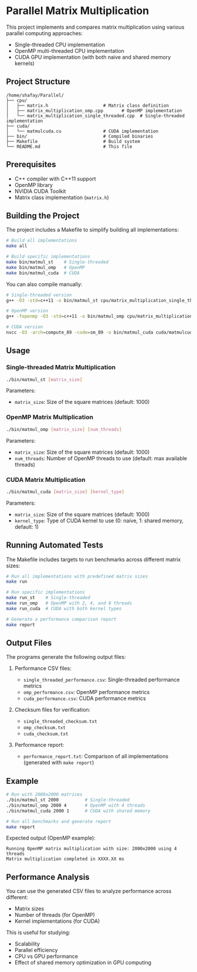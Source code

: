 # Parallel Matrix Multiplication

This project implements and compares matrix multiplication using various parallel computing approaches:
- Single-threaded CPU implementation
- OpenMP multi-threaded CPU implementation
- CUDA GPU implementation (with both naive and shared memory kernels)

## Project Structure

```
/home/shafay/Parallel/
├── cpu/
│   ├── matrix.h                     # Matrix class definition
│   ├── matrix_multiplication_omp.cpp       # OpenMP implementation
│   └── matrix_multiplication_single_threaded.cpp  # Single-threaded implementation
├── cuda/
│   └── matmulcuda.cu                # CUDA implementation
├── bin/                             # Compiled binaries
├── Makefile                         # Build system
└── README.md                        # This file
```

## Prerequisites

- C++ compiler with C++11 support
- OpenMP library
- NVIDIA CUDA Toolkit
- Matrix class implementation (`matrix.h`)

## Building the Project

The project includes a Makefile to simplify building all implementations:

```bash
# Build all implementations
make all

# Build specific implementations
make bin/matmul_st    # Single-threaded
make bin/matmul_omp   # OpenMP
make bin/matmul_cuda  # CUDA
```

You can also compile manually:

```bash
# Single-threaded version
g++ -O3 -std=c++11 -o bin/matmul_st cpu/matrix_multiplication_single_threaded.cpp

# OpenMP version
g++ -fopenmp -O3 -std=c++11 -o bin/matmul_omp cpu/matrix_multiplication_omp.cpp

# CUDA version
nvcc -O3 -arch=compute_89 -code=sm_89 -o bin/matmul_cuda cuda/matmulcuda.cu
```

## Usage

### Single-threaded Matrix Multiplication

```bash
./bin/matmul_st [matrix_size]
```

Parameters:
- `matrix_size`: Size of the square matrices (default: 1000)

### OpenMP Matrix Multiplication

```bash
./bin/matmul_omp [matrix_size] [num_threads]
```

Parameters:
- `matrix_size`: Size of the square matrices (default: 1000)
- `num_threads`: Number of OpenMP threads to use (default: max available threads)

### CUDA Matrix Multiplication

```bash
./bin/matmul_cuda [matrix_size] [kernel_type]
```

Parameters:
- `matrix_size`: Size of the square matrices (default: 1000)
- `kernel_type`: Type of CUDA kernel to use (0: naive, 1: shared memory, default: 1)

## Running Automated Tests

The Makefile includes targets to run benchmarks across different matrix sizes:

```bash
# Run all implementations with predefined matrix sizes
make run

# Run specific implementations
make run_st    # Single-threaded
make run_omp   # OpenMP with 2, 4, and 8 threads
make run_cuda  # CUDA with both kernel types

# Generate a performance comparison report
make report
```

## Output Files

The programs generate the following output files:

1. Performance CSV files:
   - `single_threaded_performance.csv`: Single-threaded performance metrics
   - `omp_performance.csv`: OpenMP performance metrics
   - `cuda_performance.csv`: CUDA performance metrics

2. Checksum files for verification:
   - `single_threaded_checksum.txt`
   - `omp_checksum.txt`
   - `cuda_checksum.txt`

3. Performance report:
   - `performance_report.txt`: Comparison of all implementations (generated with `make report`)

## Example

```bash
# Run with 2000x2000 matrices
./bin/matmul_st 2000          # Single-threaded
./bin/matmul_omp 2000 4       # OpenMP with 4 threads
./bin/matmul_cuda 2000 1      # CUDA with shared memory

# Run all benchmarks and generate report
make report
```

Expected output (OpenMP example):
```
Running OpenMP matrix multiplication with size: 2000x2000 using 4 threads
Matrix multiplication completed in XXXX.XX ms
```

## Performance Analysis

You can use the generated CSV files to analyze performance across different:
- Matrix sizes
- Number of threads (for OpenMP)
- Kernel implementations (for CUDA)

This is useful for studying:
- Scalability
- Parallel efficiency
- CPU vs GPU performance
- Effect of shared memory optimization in GPU computing
